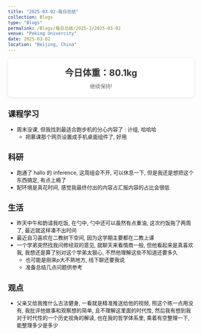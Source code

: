 ```yaml
---
title: "2025-03-02-每日总结"
collection: Blogs
type: "Blogs"
permalink: /Blogs/每日总结/2025-2/2025-03-02
venue: "Peking Univercity"
date: 2025-03-02
location: "Beijing, China"
---
```


<style>
.quote-box {
  max-width: 600px;
  margin: 2rem auto;
  padding: 2rem;
  background: #f8f9fa;
  border-left: 4px solid #4a90e2;
  border-radius: 4px;
  position: relative;
  box-shadow: 0 2px 8px rgba(0,0,0,0.1);
}

.quote-content {
  font-family: 'Georgia', serif;
  font-size: 1.1em;
  line-height: 1.6;
  color: #333;
}

.quote-text {
  margin-bottom: 1em;
  position: relative;
  padding-left: 1.5em;
}

.quote-text::before {
  content: "“";
  position: absolute;
  left: -0.5em;
  font-size: 2.5em;
  color: #4a90e2;
  font-family: 'Times New Roman', serif;
  line-height: 0;
  top: 0.4em;
}

.source {
  display: block;
  margin-top: 1.5rem;
  font-style: italic;
  color: #666;
  text-align: right;
  padding-right: 1em;
}

.annotation {
  background: #ebe9e5;
  padding: 0.3em 0.5em;
  border-radius: 3px;
  display: inline-block;
  margin: 0.5em 0;
  font-size: 0.9em;
}
       .weight-container {
            background-color: #fff;
            padding: 20px;
            border-radius: 8px;
            box-shadow: 0 2px 10px rgba(0, 0, 0, 0.1);
            text-align: center;
        }
        .weight-value {
            font-size: 24px;
            font-weight: bold;
            color: #333;
        }
        .weight-date {
            font-size: 14px;
            color: #666;
            margin-top: 10px;
        }
</style>


<!--
    <p class="quote-text">
      我们花了两年学会说话，却要花上六十年来学会闭嘴。大多数时候，我们说得越多，彼此的距离却越远，矛盾也越多。<br>
      <span class="annotation">[海明威《丧钟为谁而鸣》创作笔记]</span>
    </p>
    <p class="quote-text">
      每个人都是月亮，总有一个阴暗面，从来不让人看见。<br>
      <span class="annotation">[马克·吐温 1897年书信]</span>
    </p>
    <span class="source">—— 摘自《文学大师的隐秘角落》第三章</span>
-->

   <div class="weight-container">
        <div class="weight-value">今日体重：80.1kg</div>
        <div class="weight-date">继续保持!</div>
    </div>


## 课程学习  
- 周末没课, 但我找到最适合跑步机的分心内容了 : 计组, 哈哈哈
  - 把慕课那个网页设置成手机桌面组件了, 好用

## 科研 
- 跑通了 hallo 的 inference, 这周组会不开, 可以休息一下, 但是我还是想把这个东西搞定, 有点上瘾了
- 配环境是真花时间, 感觉我最终付出的内容占汇报内容的占比会很低

## 生活

- 昨天中午和韵请我吃饭, 在勺中, 勺中还可以虽然有点重油, 这次约饭拖了两周了, 最近就这样凑不出时间
- 最近自习喜欢在二教树下空间, 因为这学期主要都在二教上课
- 一个学弟突然找我问修经双的意见, 就聊天来看情商一般, 但他看起来是真喜欢我, 我想还是算了别对这个学弟太狠心, 不然他理解这些不知道还要多久
  - 也可能是刚来p大不熟地方, 线下聊还要我说
  - 准备总结几点问题供参考

## 观点
- 父亲又给我推什么古法健身, 一看就是精准推送给他的视频, 照这个练一点用没有, 我批评他做事和观察想的简单, 且不理解这里面的时代性, 然后我有想到我对于时代性的一个历史视角的解读, 也在我的哲学体系里, 乘着有空整理一下, 能整理多少是多少

<script src="https://giscus.app/client.js"
        data-repo="ICUlizhi/ICUlizhi.github.io"
        data-repo-id="R_kgDOKfCXRQ"
        data-category="Announcements"
        data-category-id="DIC_kwDOKfCXRc4CknGa"
        data-mapping="url"
        data-strict="0"
        data-reactions-enabled="1"
        data-emit-metadata="1"
        data-input-position="top"
        data-theme="light"
        data-lang="zh-CN"
        data-loading="lazy"
        crossorigin="anonymous"
        async>
</script>